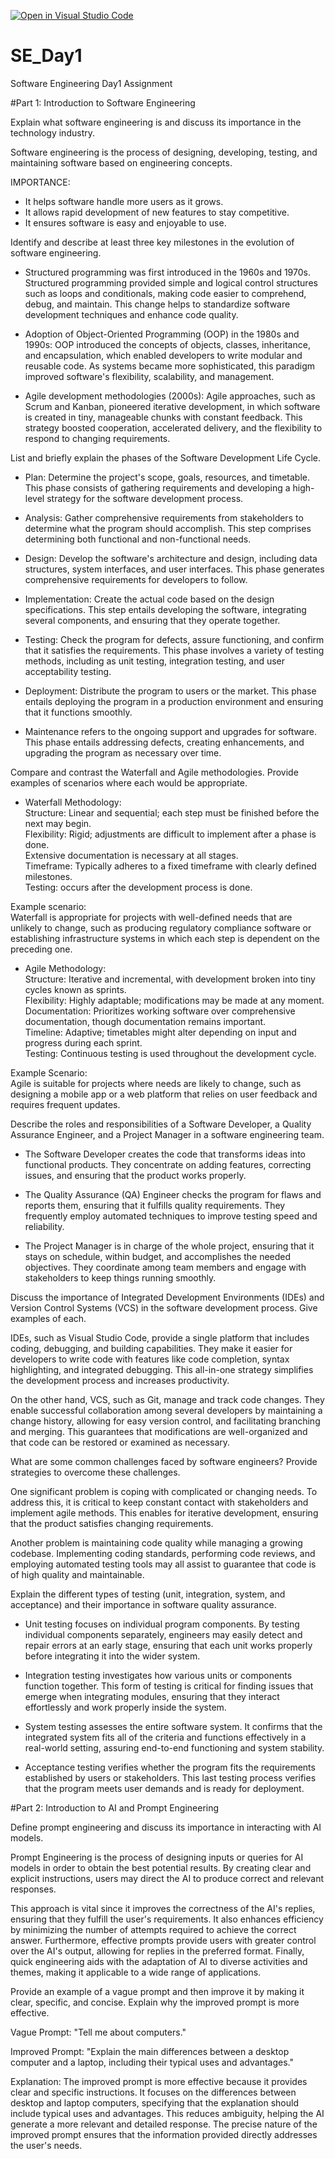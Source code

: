 [![Open in Visual Studio Code](https://classroom.github.com/assets/open-in-vscode-2e0aaae1b6195c2367325f4f02e2d04e9abb55f0b24a779b69b11b9e10269abc.svg)](https://classroom.github.com/online_ide?assignment_repo_id=15586091&assignment_repo_type=AssignmentRepo)
# SE_Day1
Software Engineering Day1 Assignment

#Part 1: Introduction to Software Engineering

Explain what software engineering is and discuss its importance in the technology industry.<br/>

Software engineering is the process of designing, developing, testing, and maintaining software based on engineering concepts.

IMPORTANCE:
- It helps software handle more users as it grows.
- It allows rapid development of new features to stay competitive.
- It ensures software is easy and enjoyable to use.


Identify and describe at least three key milestones in the evolution of software engineering.
- Structured programming was first introduced in the 1960s and 1970s. Structured programming provided simple and logical control structures such as loops and conditionals, making code easier to comprehend, debug, and maintain. This change helps to standardize software development techniques and enhance code quality.

- Adoption of Object-Oriented Programming (OOP) in the 1980s and 1990s: OOP introduced the concepts of objects, classes, inheritance, and encapsulation, which enabled developers to write modular and reusable code. As systems became more sophisticated, this paradigm improved software's flexibility, scalability, and management.

- Agile development methodologies (2000s): Agile approaches, such as Scrum and Kanban, pioneered iterative development, in which software is created in tiny, manageable chunks with constant feedback. This strategy boosted cooperation, accelerated delivery, and the flexibility to respond to changing requirements.


List and briefly explain the phases of the Software Development Life Cycle.
- Plan: Determine the project's scope, goals, resources, and timetable. This phase consists of gathering requirements and developing a high-level strategy for the software development process.

- Analysis: Gather comprehensive requirements from stakeholders to determine what the program should accomplish. This step comprises determining both functional and non-functional needs.

- Design: Develop the software's architecture and design, including data structures, system interfaces, and user interfaces. This phase generates comprehensive requirements for developers to follow.

- Implementation: Create the actual code based on the design specifications. This step entails developing the software, integrating several components, and ensuring that they operate together.

- Testing: Check the program for defects, assure functioning, and confirm that it satisfies the requirements. This phase involves a variety of testing methods, including as unit testing, integration testing, and user acceptability testing.

- Deployment: Distribute the program to users or the market. This phase entails deploying the program in a production environment and ensuring that it functions smoothly.

- Maintenance refers to the ongoing support and upgrades for software. This phase entails addressing defects, creating enhancements, and upgrading the program as necessary over time.



Compare and contrast the Waterfall and Agile methodologies. Provide examples of scenarios where each would be appropriate.
- Waterfall Methodology:<br/>
Structure: Linear and sequential; each step must be finished before the next may begin.<br/>
Flexibility: Rigid; adjustments are difficult to implement after a phase is done.<br/>
Extensive documentation is necessary at all stages.<br/>
Timeframe: Typically adheres to a fixed timeframe with clearly defined milestones.<br/>
Testing: occurs after the development process is done.

Example scenario: <br/>
Waterfall is appropriate for projects with well-defined needs that are unlikely to change, such as producing regulatory compliance software or establishing infrastructure systems in which each step is dependent on the preceding one.

- Agile Methodology:<br/>
Structure: Iterative and incremental, with development broken into tiny cycles known as sprints.<br/>
Flexibility: Highly adaptable; modifications may be made at any moment.<br/>
Documentation: Prioritizes working software over comprehensive documentation, though documentation remains important.<br/>
Timeline: Adaptive; timetables might alter depending on input and progress during each sprint.<br/>
Testing: Continuous testing is used throughout the development cycle.

Example Scenario: <br/>
Agile is suitable for projects where needs are likely to change, such as designing a mobile app or a web platform that relies on user feedback and requires frequent updates.



Describe the roles and responsibilities of a Software Developer, a Quality Assurance Engineer, and a Project Manager in a software engineering team.
- The Software Developer creates the code that transforms ideas into functional products. They concentrate on adding features, correcting issues, and ensuring that the product works properly.

- The Quality Assurance (QA) Engineer checks the program for flaws and reports them, ensuring that it fulfills quality requirements. They frequently employ automated techniques to improve testing speed and reliability.

- The Project Manager is in charge of the whole project, ensuring that it stays on schedule, within budget, and accomplishes the needed objectives. They coordinate among team members and engage with stakeholders to keep things running smoothly.



Discuss the importance of Integrated Development Environments (IDEs) and Version Control Systems (VCS) in the software development process. Give examples of each.

IDEs, such as Visual Studio Code, provide a single platform that includes coding, debugging, and building capabilities. They make it easier for developers to write code with features like code completion, syntax highlighting, and integrated debugging. This all-in-one strategy simplifies the development process and increases productivity.

On the other hand, VCS, such as Git, manage and track code changes. They enable successful collaboration among several developers by maintaining a change history, allowing for easy version control, and facilitating branching and merging. This guarantees that modifications are well-organized and that code can be restored or examined as necessary.



What are some common challenges faced by software engineers? Provide strategies to overcome these challenges.

One significant problem is coping with complicated or changing needs. To address this, it is critical to keep constant contact with stakeholders and implement agile methods. This enables for iterative development, ensuring that the product satisfies changing requirements.

Another problem is maintaining code quality while managing a growing codebase. Implementing coding standards, performing code reviews, and employing automated testing tools may all assist to guarantee that code is of high quality and maintainable.



Explain the different types of testing (unit, integration, system, and acceptance) and their importance in software quality assurance.
- Unit testing focuses on individual program components. By testing individual components separately, engineers may easily detect and repair errors at an early stage, ensuring that each unit works properly before integrating it into the wider system.

- Integration testing investigates how various units or components function together. This form of testing is critical for finding issues that emerge when integrating modules, ensuring that they interact effortlessly and work properly inside the system.

- System testing assesses the entire software system. It confirms that the integrated system fits all of the criteria and functions effectively in a real-world setting, assuring end-to-end functioning and system stability.

- Acceptance testing verifies whether the program fits the requirements established by users or stakeholders. This last testing process verifies that the program meets user demands and is ready for deployment.



#Part 2: Introduction to AI and Prompt Engineering


Define prompt engineering and discuss its importance in interacting with AI models.

Prompt Engineering is the process of designing inputs or queries for AI models in order to obtain the best potential results. By creating clear and explicit instructions, users may direct the AI to produce correct and relevant responses.

This approach is vital since it improves the correctness of the AI's replies, ensuring that they fulfill the user's requirements. It also enhances efficiency by minimizing the number of attempts required to achieve the correct answer. Furthermore, effective prompts provide users with greater control over the AI's output, allowing for replies in the preferred format. Finally, quick engineering aids with the adaptation of AI to diverse activities and themes, making it applicable to a wide range of applications.


Provide an example of a vague prompt and then improve it by making it clear, specific, and concise. Explain why the improved prompt is more effective.

Vague Prompt: "Tell me about computers."

Improved Prompt: "Explain the main differences between a desktop computer and a laptop, including their typical uses and advantages."

Explanation:
The improved prompt is more effective because it provides clear and specific instructions. It focuses on the differences between desktop and laptop computers, specifying that the explanation should include typical uses and advantages. This reduces ambiguity, helping the AI generate a more relevant and detailed response. The precise nature of the improved prompt ensures that the information provided directly addresses the user's needs.
